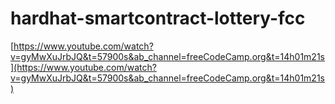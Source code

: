 # hardhat-smartcontract-lottery-fcc

[https://www.youtube.com/watch?v=gyMwXuJrbJQ&t=57900s&ab_channel=freeCodeCamp.org&t=14h01m21s](https://www.youtube.com/watch?v=gyMwXuJrbJQ&t=57900s&ab_channel=freeCodeCamp.org&t=14h01m21s)
